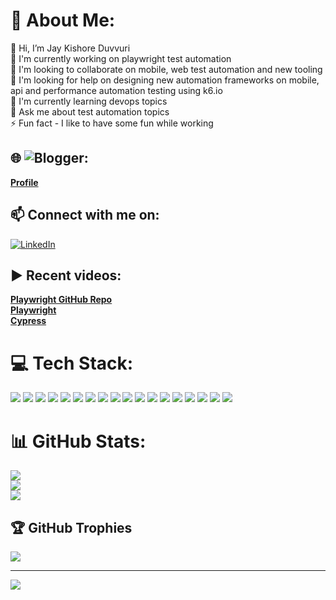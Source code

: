 # 💫 About Me:
👋 Hi, I’m Jay Kishore Duvvuri<br> 🔭 I'm currently working on playwright test automation<br> 👯 I'm looking to collaborate on mobile, web test automation and new tooling<br> 🤝 I'm looking for help on designing new automation frameworks on mobile, api and performance automation testing using k6.io<br> 🌱 I'm currently learning devops topics<br> 💬 Ask me about test automation topics<br> ⚡ Fun fact - I like to have some fun while working

## 🌐 ![Blogger](https://img.shields.io/badge/Blogger-FF5722?style=for-the-badge&logo=blogger&logoColor=white): 
[**Profile**](https://www.blogger.com/profile/06939442079028713822)
	

## 📫 Connect with me on:
[![LinkedIn](https://img.shields.io/badge/LinkedIn-%230077B5.svg?logo=linkedin&logoColor=white)](https://linkedin.com/in/jay-kishore-duvvuri-712b1a70) 

## ▶️ Recent videos:
[**Playwright GitHub Repo**](https://www.youtube.com/watch?app=desktop&v=orWd3b6zqHI) <br>
[**Playwright**](https://www.linkedin.com/posts/joecolantonio_testautomation-code-performance-activity-6944754650982076416-CZui?utm_source=linkedin_share&utm_medium) <br>
[**Cypress**](https://www.linkedin.com/posts/joecolantonio_automationtesting-devops-devsecops-activity-7003058089235005440-3JmS?utm_source=share&utm_medium) 

# 💻 Tech Stack:
<p>
 <img src="https://img.shields.io/badge/Playwright-45ba4b?style=for-the-badge&logo=playwright&logoColor=white">
 <img src="https://img.shields.io/badge/Cypress-330F63?style=for-the-badge&logo=cypress&logoColor=white">
 <img src="https://img.shields.io/badge/WebdriverIO-EA4C89?style=for-the-badge&logo=webdriverio&logoColor=white">
 <img src="https://img.shields.io/badge/TestCafe-1877F2?style=for-the-badge&logo=testcafe&logoColor=white">
 <img src="https://img.shields.io/badge/Puppeteer-23E60023?&style=for-the-badge&logo=puppeteer&logoColor=white">
  <img src="https://img.shields.io/badge/WebDriverJs-23B92B27?&style=for-the-badge&logo=webdriverjs&logoColor=white">

  
<img src="https://img.shields.io/badge/JavaScript-F7DF1E?style=for-the-badge&logo=javascript&logoColor=black">
<img src="https://shields.io/badge/TypeScript-3178C6?style=for-the-badge&logo=typescript&logoColor=black">
<img src="https://img.shields.io/badge/Python-3776AB?style=for-the-badge&logo=python&logoColor=white">
<img src="https://img.shields.io/badge/Node.js-43853D?style=for-the-badge&logo=node.js&logoColor=white">
<img src="https://img.shields.io/badge/Jest-323330?style=for-the-badge&logo=Jest&logoColor=whitee">
<img src="https://img.shields.io/badge/mocha.js-323330?style=for-the-badge&logo=mocha&logoColor=Brown">
<img src="https://img.shields.io/badge/chai.js-323330?style=for-the-badge&logo=chai&logoColor=red">
<img src="https://img.shields.io/badge/Jira-0052CC?style=for-the-badge&logo=Jira&logoColor=white">

<img src="https://img.shields.io/badge/GitHub-100000?style=for-the-badge&logo=github&logoColor=white">
<img src="https://img.shields.io/badge/GitLab-330F63?style=for-the-badge&logo=gitlab&logoColor=white">
<img src="https://img.shields.io/badge/Bitbucket-0747a6?style=for-the-badge&logo=bitbucket&logoColor=white">
<img src="https://img.shields.io/badge/Jenkins-1997B5&?logo=jenkins&logoColor=white&style=for-the-badge">



 
</p>
	


# 📊 GitHub Stats:
![](https://github-readme-stats.vercel.app/api?username=JayKishoreDuvvuri&theme=highcontrast&hide_border=false&include_all_commits=true&count_private=true)<br/>
![](https://github-readme-streak-stats.herokuapp.com/?user=JayKishoreDuvvuri&theme=highcontrast&hide_border=false)<br/>
![](https://github-readme-stats.vercel.app/api/top-langs/?username=JayKishoreDuvvuri&theme=highcontrast&hide_border=false&include_all_commits=true&count_private=true&layout=compact)

## 🏆 GitHub Trophies
![](https://github-profile-trophy.vercel.app/?username=JayKishoreDuvvuri&theme=juicyfresh&no-frame=false&no-bg=true&margin-w=4)

---
[![](https://visitcount.itsvg.in/api?id=JayKishoreDuvvuri&icon=0&color=1)](https://visitcount.itsvg.in)

<!-- Proudly created with GPRM ( https://gprm.itsvg.in ) -->
